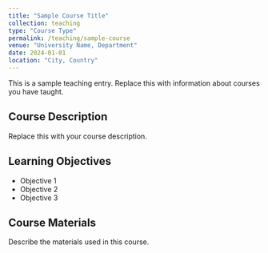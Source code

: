 ```yaml
---
title: "Sample Course Title"
collection: teaching
type: "Course Type"
permalink: /teaching/sample-course
venue: "University Name, Department"
date: 2024-01-01
location: "City, Country"
---
```


This is a sample teaching entry. Replace this with information about courses you have taught.

## Course Description
Replace this with your course description.

## Learning Objectives
* Objective 1
* Objective 2
* Objective 3

## Course Materials
Describe the materials used in this course.